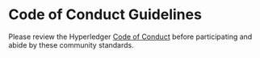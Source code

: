 Code of Conduct Guidelines
==========================

Please review the Hyperledger [Code of Conduct](https://wiki.hyperledger.org/community/hyperledger-project-code-of-conduct) before participating and abide by these community standards. 
